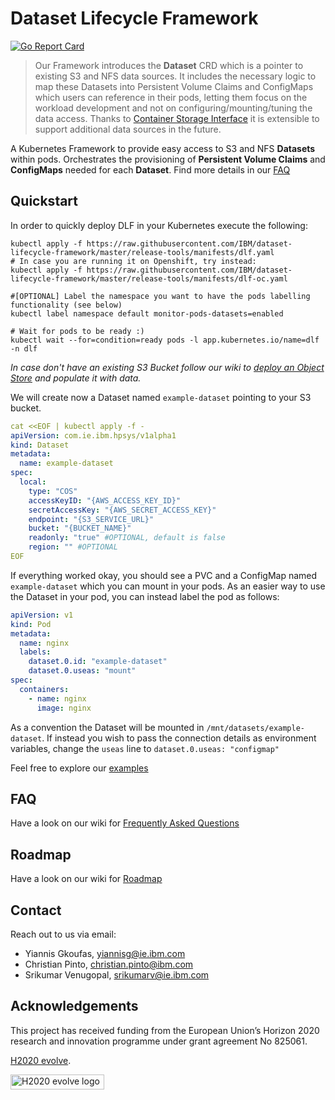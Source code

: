# Dataset Lifecycle Framework

[![Go Report Card](https://goreportcard.com/badge/github.com/IBM/dataset-lifecycle-framework)](https://goreportcard.com/report/github.com/IBM/dataset-lifecycle-framework)

>Our Framework introduces the **Dataset** CRD which is a pointer to existing S3 and NFS data sources. It includes the
>necessary logic to map these Datasets into Persistent Volume Claims and ConfigMaps which users can reference in their
>pods, letting them focus on the workload development and not on configuring/mounting/tuning the data access. Thanks to
>[Container Storage Interface](https://kubernetes-csi.github.io/docs/) it is extensible to support additional data sources in the future.

A Kubernetes Framework to provide easy access to S3 and NFS **Datasets** within pods. Orchestrates the provisioning of
**Persistent Volume Claims** and **ConfigMaps** needed for each **Dataset**. Find more details in our [FAQ](https://github.com/IBM/dataset-lifecycle-framework/wiki/FAQ)

## Quickstart

In order to quickly deploy DLF in your Kubernetes execute the following:
```
kubectl apply -f https://raw.githubusercontent.com/IBM/dataset-lifecycle-framework/master/release-tools/manifests/dlf.yaml
# In case you are running it on Openshift, try instead:
kubectl apply -f https://raw.githubusercontent.com/IBM/dataset-lifecycle-framework/master/release-tools/manifests/dlf-oc.yaml

#[OPTIONAL] Label the namespace you want to have the pods labelling functionality (see below)
kubectl label namespace default monitor-pods-datasets=enabled

# Wait for pods to be ready :)
kubectl wait --for=condition=ready pods -l app.kubernetes.io/name=dlf -n dlf
```

_In case don't have an existing S3 Bucket follow our wiki to [deploy an Object Store](https://github.com/IBM/dataset-lifecycle-framework/wiki/Deployment-and-Usage-of-S3-Object-Stores)
and populate it with data._

We will create now a Dataset named `example-dataset` pointing to your S3 bucket.
```yaml
cat <<EOF | kubectl apply -f -
apiVersion: com.ie.ibm.hpsys/v1alpha1
kind: Dataset
metadata:
  name: example-dataset
spec:
  local:
    type: "COS"
    accessKeyID: "{AWS_ACCESS_KEY_ID}"
    secretAccessKey: "{AWS_SECRET_ACCESS_KEY}"
    endpoint: "{S3_SERVICE_URL}"
    bucket: "{BUCKET_NAME}"
    readonly: "true" #OPTIONAL, default is false  
    region: "" #OPTIONAL
EOF
```

If everything worked okay, you should see a PVC and a ConfigMap named `example-dataset` which you can mount in your pods.
As an easier way to use the Dataset in your pod, you can instead label the pod as follows:
```yaml
apiVersion: v1
kind: Pod
metadata:
  name: nginx
  labels:
    dataset.0.id: "example-dataset"
    dataset.0.useas: "mount"
spec:
  containers:
    - name: nginx
      image: nginx
```

As a convention the Dataset will be mounted in `/mnt/datasets/example-dataset`. If instead you wish to pass the connection
details as environment variables, change the `useas` line to `dataset.0.useas: "configmap"`

Feel free to explore our [examples](./examples)

## FAQ

Have a look on our wiki for [Frequently Asked Questions](https://github.com/IBM/dataset-lifecycle-framework/wiki/FAQ)

## Roadmap

Have a look on our wiki for [Roadmap](https://github.com/IBM/dataset-lifecycle-framework/wiki/Roadmap)

## Contact

Reach out to us via email:
- Yiannis Gkoufas, <yiannisg@ie.ibm.com>
- Christian Pinto, <christian.pinto@ibm.com>
- Srikumar Venugopal, <srikumarv@ie.ibm.com>

## Acknowledgements
This project has received funding from the European Union’s Horizon 2020 research and innovation programme under grant agreement No 825061.

[H2020 evolve](https://www.evolve-h2020.eu/).

<img src="./doc/pictures/evolve-logo.png" alt="H2020 evolve logo" width="150" height="24.07">

